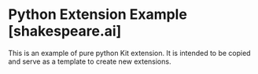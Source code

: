 # Python Extension Example [shakespeare.ai]

This is an example of pure python Kit extension. It is intended to be copied and serve as a template to create new extensions.

